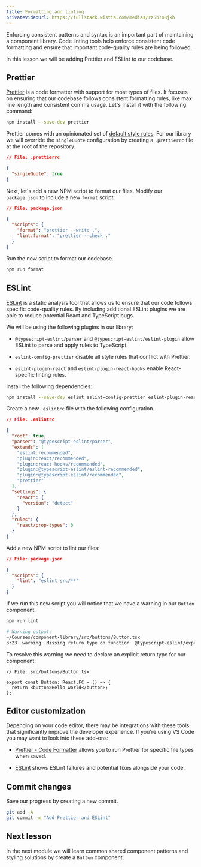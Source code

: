 ```yaml
---
title: Formatting and linting
privateVideoUrl: https://fullstack.wistia.com/medias/rz5b7n8jkb
---
```


Enforcing consistent patterns and syntax is an important part of maintaining a component library. Code linting tools help enforce consistent code formatting and ensure that important code-quality rules are being followed.

In this lesson we will be adding Prettier and ESLint to our codebase.

## Prettier

[Prettier](https://prettier.io/) is a code formatter with support for most types of files. It focuses on ensuring that our codebase follows consistent formatting rules, like max line length and consistent comma usage. Let's install it with the following command:

```bash
npm install --save-dev prettier
```

Prettier comes with an opinionated set of [default style rules](https://prettier.io/docs/en/options.html). For our library we will override the `singleQuote` configuration by creating a `.prettierrc` file at the root of the repository.

```json
// File: .prettierrc

{
  "singleQuote": true
}
```

Next, let's add a new NPM script to format our files. Modify our `package.json` to include a new `format` script:

```json
// File: package.json

{
  "scripts": {
    "format": "prettier --write .",
    "lint:format": "prettier --check ."
  }
}
```

Run the new script to format our codebase.

```bash
npm run format
```

## ESLint

[ESLint](https://eslint.org/) is a static analysis tool that allows us to ensure that our code follows specific code-quality rules. By including additional ESLint plugins we are able to reduce potential React and TypeScript bugs.

We will be using the following plugins in our library:

- `@typescript-eslint/parser` and `@typescript-eslint/eslint-plugin` allow ESLint to parse and apply rules to TypeScript.

- `eslint-config-prettier` disable all style rules that conflict with Prettier.

- `eslint-plugin-react` and `eslint-plugin-react-hooks` enable React-specific linting rules.

Install the following dependencies:

```bash
npm install --save-dev eslint eslint-config-prettier eslint-plugin-react eslint-plugin-react-hooks @typescript-eslint/eslint-plugin @typescript-eslint/parser
```

Create a new `.eslintrc` file with the following configuration.

```json
// File: .eslintrc

{
  "root": true,
  "parser": "@typescript-eslint/parser",
  "extends": [
    "eslint:recommended",
    "plugin:react/recommended",
    "plugin:react-hooks/recommended",
    "plugin:@typescript-eslint/eslint-recommended",
    "plugin:@typescript-eslint/recommended",
    "prettier"
  ],
  "settings": {
    "react": {
      "version": "detect"
    }
  },
  "rules": {
    "react/prop-types": 0
  }
}
```

Add a new NPM script to lint our files:

```json
// File: package.json

{
  "scripts": {
    "lint": "eslint src/**"
  }
}
```

If we run this new script you will notice that we have a warning in our `Button` component.

```bash
npm run lint

# Warning output:
~/Courses/component-library/src/buttons/Button.tsx
3:23  warning  Missing return type on function  @typescript-eslint/explicit-module-boundary-types
```

To resolve this warning we need to declare an explicit return type for our component:

```tsx
// File: src/buttons/Button.tsx

export const Button: React.FC = () => {
  return <button>Hello world</button>;
};
```

## Editor customization

Depending on your code editor, there may be integrations with these tools that significantly improve the developer experience. If you're using VS Code you may want to look into these add-ons:

- [Prettier - Code Formatter](https://marketplace.visualstudio.com/items?itemName=esbenp.prettier-vscode) allows you to run Prettier for specific file types when saved.

- [ESLint](https://marketplace.visualstudio.com/items?itemName=dbaeumer.vscode-eslint) shows ESLint failures and potential fixes alongside your code.

## Commit changes

Save our progress by creating a new commit.

```bash
git add -A
git commit -m "Add Prettier and ESLint"
```

## Next lesson

In the next module we will learn common shared component patterns and styling solutions by create a `Button` component.

